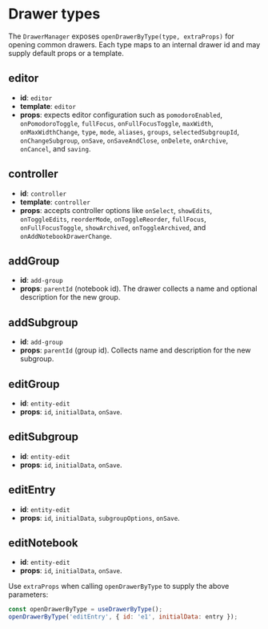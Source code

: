 # Drawer types

The `DrawerManager` exposes `openDrawerByType(type, extraProps)` for opening common drawers.
Each type maps to an internal drawer id and may supply default props or a template.

## editor
- **id**: `editor`
- **template**: `editor`
- **props**: expects editor configuration such as `pomodoroEnabled`, `onPomodoroToggle`,
  `fullFocus`, `onFullFocusToggle`, `maxWidth`, `onMaxWidthChange`, `type`, `mode`,
  `aliases`, `groups`, `selectedSubgroupId`, `onChangeSubgroup`, `onSave`,
  `onSaveAndClose`, `onDelete`, `onArchive`, `onCancel`, and `saving`.

## controller
- **id**: `controller`
- **template**: `controller`
- **props**: accepts controller options like `onSelect`, `showEdits`, `onToggleEdits`,
  `reorderMode`, `onToggleReorder`, `fullFocus`, `onFullFocusToggle`, `showArchived`,
  `onToggleArchived`, and `onAddNotebookDrawerChange`.

## addGroup
- **id**: `add-group`
- **props**: `parentId` (notebook id). The drawer collects a name and optional description
  for the new group.

## addSubgroup
- **id**: `add-group`
- **props**: `parentId` (group id). Collects name and description for the new subgroup.

## editGroup
- **id**: `entity-edit`
- **props**: `id`, `initialData`, `onSave`.

## editSubgroup
- **id**: `entity-edit`
- **props**: `id`, `initialData`, `onSave`.

## editEntry
- **id**: `entity-edit`
- **props**: `id`, `initialData`, `subgroupOptions`, `onSave`.

## editNotebook
- **id**: `entity-edit`
- **props**: `id`, `initialData`, `onSave`.

Use `extraProps` when calling `openDrawerByType` to supply the above parameters:

```js
const openDrawerByType = useDrawerByType();
openDrawerByType('editEntry', { id: 'e1', initialData: entry });
```
